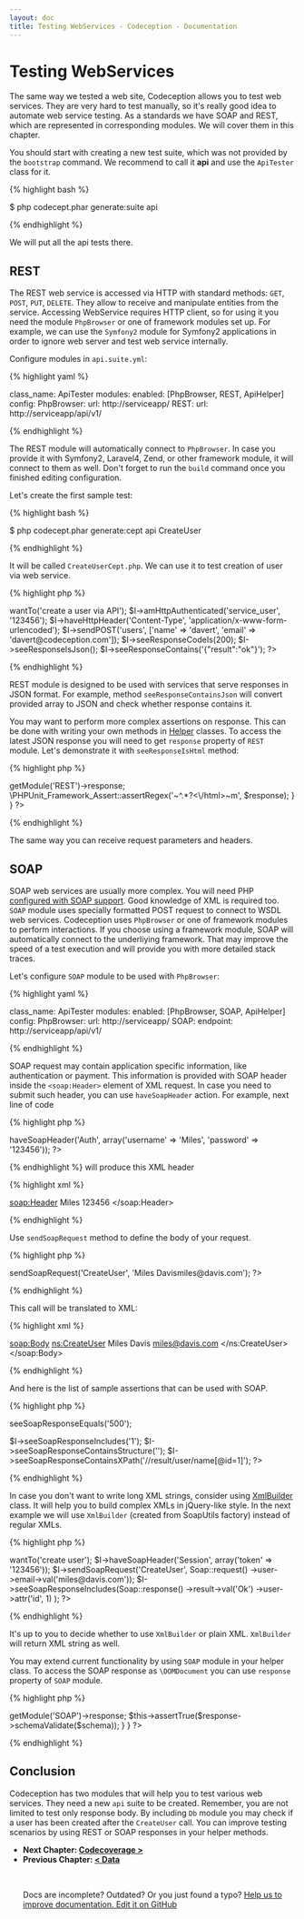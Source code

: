 ```yaml
---
layout: doc
title: Testing WebServices - Codeception - Documentation
---
```


# Testing WebServices

The same way we tested a web site, Codeception allows you to test web services. They are very hard to test manually, so it's really good idea to automate web service testing. As a standards we have SOAP and REST, which are represented in corresponding modules. We will cover them in this chapter.

You should start with creating a new test suite, which was not provided by the `bootstrap` command. We recommend to call it **api** and use the `ApiTester` class for it.

{% highlight bash %}

$ php codecept.phar generate:suite api

{% endhighlight %}

We will put all the api tests there.

## REST

The REST web service is accessed via HTTP with standard methods: `GET`, `POST`, `PUT`, `DELETE`. They allow to receive and manipulate entities from the service. Accessing WebService requires HTTP client, so for using it you need the module `PhpBrowser` or one of framework modules set up. For example, we can use the `Symfony2` module for Symfony2 applications in order to ignore web server and test web service internally.

Configure modules in `api.suite.yml`:

{% highlight yaml %}

class_name: ApiTester
modules:
    enabled: [PhpBrowser, REST, ApiHelper]
    config:
		PhpBrowser:
			url: http://serviceapp/
		REST:
		    url: http://serviceapp/api/v1/

{% endhighlight %}

The REST module will automatically connect to `PhpBrowser`. In case you provide it with Symfony2, Laravel4, Zend, or other framework module, it will connect to them as well. Don't forget to run the `build` command once you finished editing configuration.

Let's create the first sample test:

{% highlight bash %}

$ php codecept.phar generate:cept api CreateUser

{% endhighlight %}

It will be called `CreateUserCept.php`. We can use it to test creation of user via web service.

{% highlight php %}

<?php
$I = new ApiTester($scenario);
$I->wantTo('create a user via API');
$I->amHttpAuthenticated('service_user', '123456');
$I->haveHttpHeader('Content-Type', 'application/x-www-form-urlencoded');
$I->sendPOST('users', ['name' => 'davert', 'email' => 'davert@codeception.com']);
$I->seeResponseCodeIs(200);
$I->seeResponseIsJson();
$I->seeResponseContains('{"result":"ok"}');
?>

{% endhighlight %}

REST module is designed to be used with services that serve responses in JSON format. For example, method `seeResponseContainsJson` will convert provided array to JSON and check whether response contains it.

You may want to perform more complex assertions on response. This can be done with writing your own methods in [Helper](http://codeception.com/docs/03-ModulesAndHelpers#Helpers) classes. To access the latest JSON response you will need to get `response` property of `REST` module. Let's demonstrate it with `seeResponseIsHtml` method:

{% highlight php %}

<?php
class ApiHelper extends \Codeception\Module
{
	public function seeResponseIsHtml()
	{
		$response = $this->getModule('REST')->response;
        \PHPUnit_Framework_Assert::assertRegex('~^<!DOCTYPE HTML(.*?)<html>.*?<\/html>~m', $response);
	}
}
?>

{% endhighlight %}

The same way you can receive request parameters and headers.

## SOAP

SOAP web services are usually more complex. You will need PHP [configured with SOAP support](http://php.net/manual/en/soap.installation.php). Good knowledge of XML is required too. `SOAP` module uses specially formatted POST request to connect to WSDL web services. Codeception uses `PhpBrowser` or one of framework modules to perform interactions. If you choose using a framework module, SOAP will automatically connect to the underliying framework. That may improve the speed of a test execution and will provide you with more detailed stack traces.

Let's configure `SOAP` module to be used with `PhpBrowser`:

{% highlight yaml %}

class_name: ApiTester
modules:
    enabled: [PhpBrowser, SOAP, ApiHelper]
    config:
		PhpBrowser:
			url: http://serviceapp/
		SOAP:
		    endpoint: http://serviceapp/api/v1/

{% endhighlight %}

SOAP request may contain application specific information, like authentication or payment. This information is provided with SOAP header inside the `<soap:Header>` element of XML request. In case you need to submit such header, you can use `haveSoapHeader` action. For example, next line of code

{% highlight php %}

<?php
$I->haveSoapHeader('Auth', array('username' => 'Miles', 'password' => '123456'));
?>

{% endhighlight %}
will produce this XML header

{% highlight xml %}

<soap:Header>
<Auth>
	<username>Miles</username>
	<password>123456</password>
</Auth>
</soap:Header>

{% endhighlight %}

Use `sendSoapRequest` method to define the body of your request.

{% highlight php %}

<?php
$I->sendSoapRequest('CreateUser', '<name>Miles Davis</name><email>miles@davis.com</email>');
?>

{% endhighlight %}

This call will be translated to XML:

{% highlight xml %}

<soap:Body>
<ns:CreateUser>
	<name>Miles Davis</name>
	<email>miles@davis.com</email>
</ns:CreateUser>
</soap:Body>

{% endhighlight %}

And here is the list of sample assertions that can be used with SOAP.

{% highlight php %}

<?php
$I->seeSoapResponseEquals('<?xml version="1.0"?><error>500</error>');
$I->seeSoapResponseIncludes('<result>1</result>');
$I->seeSoapResponseContainsStructure('<user><name></name><email></email>');
$I->seeSoapResponseContainsXPath('//result/user/name[@id=1]');
?>

{% endhighlight %}

In case you don't want to write long XML strings, consider using [XmlBuilder](http://codeception.com/docs/reference/XmlBuilder) class. It will help you to build complex XMLs in jQuery-like style.
In the next example we will use `XmlBuilder` (created from SoapUtils factory) instead of regular XMLs.

{% highlight php %}

<?php
use \Codeception\Utils\Soap;

$I = new ApiTester($scenario);
$I->wantTo('create user');
$I->haveSoapHeader('Session', array('token' => '123456'));
$I->sendSoapRequest('CreateUser', Soap::request()
	->user->email->val('miles@davis.com'));
$I->seeSoapResponseIncludes(Soap::response()
	->result->val('Ok')
		->user->attr('id', 1)
);
?>

{% endhighlight %}

It's up to you to decide whether to use `XmlBuilder` or plain XML. `XmlBuilder` will return XML string as well.

You may extend current functionality by using `SOAP` module in your helper class. To access the SOAP response as `\DOMDocument` you can use `response` property of `SOAP` module.

{% highlight php %}

<?php
class ApiHelper extends \Codeception\Module {

	public function seeResponseIsValidOnSchema($schema)
	{
		$response = $this->getModule('SOAP')->response;
		$this->assertTrue($response->schemaValidate($schema));
	}
}
?>

{% endhighlight %}

## Conclusion

Codeception has two modules that will help you to test various web services. They need a new `api` suite to be created. Remember, you are not limited to test only response body. By including `Db` module you may check if a user has been created after the `CreateUser` call. You can improve testing scenarios by using REST or SOAP responses in your helper methods.




* **Next Chapter: [Codecoverage >](/docs/11-Codecoverage)**
* **Previous Chapter: [< Data](/docs/09-Data)**<p>&nbsp;</p><div class="alert alert-warning">Docs are incomplete? Outdated? Or you just found a typo? <a href="https://github.com/Codeception/Codeception/tree/2.0/docs">Help us to improve documentation. Edit it on GitHub</a>